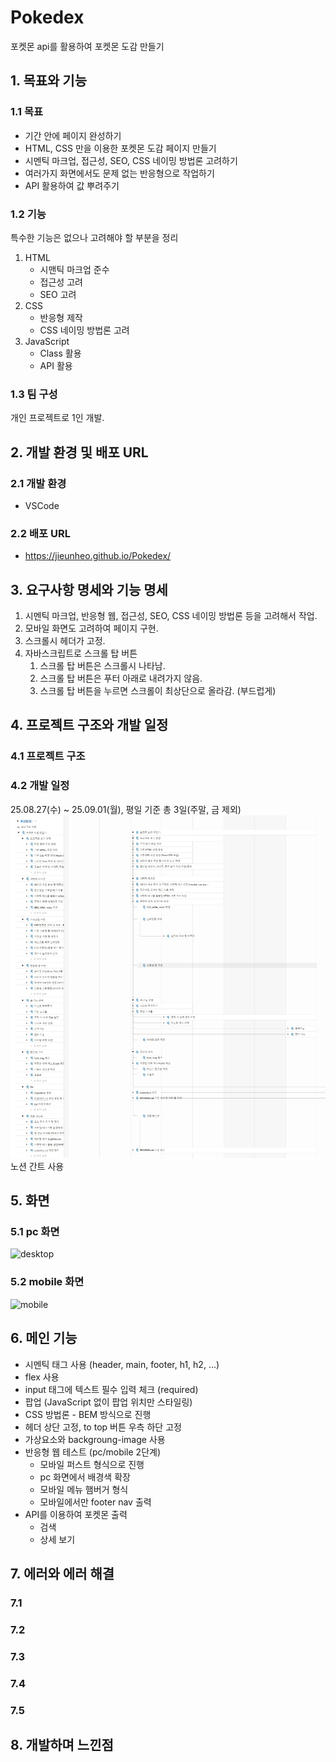 # Pokedex

포켓몬 api를 활용하여 포켓몬 도감 만들기

## 1. 목표와 기능

### 1.1 목표

- 기간 안에 페이지 완성하기
- HTML, CSS 만을 이용한 포켓몬 도감 페이지 만들기
- 시멘틱 마크업, 접근성, SEO, CSS 네이밍 방법론 고려하기
- 여러가지 화면에서도 문제 없는 반응형으로 작업하기
- API 활용하여 값 뿌려주기

### 1.2 기능

특수한 기능은 없으나 고려해야 할 부분을 정리

1. HTML
   - 시맨틱 마크업 준수
   - 접근성 고려
   - SEO 고려
2. CSS
   - 반응형 제작
   - CSS 네이밍 방법론 고려
3. JavaScript
   - Class 활용
   - API 활용

### 1.3 팀 구성

개인 프로젝트로 1인 개발.

## 2. 개발 환경 및 배포 URL

### 2.1 개발 환경

- VSCode

### 2.2 배포 URL

- https://jieunheo.github.io/Pokedex/

## 3. 요구사항 명세와 기능 명세

1. 시멘틱 마크업, 반응형 웹, 접근성, SEO, CSS 네이밍 방법론 등을 고려해서 작업.
2. 모바일 화면도 고려하여 페이지 구현.
3. 스크롤시 헤더가 고정.
4. 자바스크립트로 스크롤 탑 버튼
   1. 스크롤 탑 버튼은 스크롤시 나타남.
   2. 스크롤 탑 버튼은 푸터 아래로 내려가지 않음.
   3. 스크롤 탑 버튼을 누르면 스크롤이 최상단으로 올라감. (부드럽게)

## 4. 프로젝트 구조와 개발 일정

### 4.1 프로젝트 구조

### 4.2 개발 일정

25.08.27(수) ~ 25.09.01(월), 평일 기준 총 3일(주말, 금 제외)
![schedule](./images/readme/schedule.png)
노션 간트 사용

## 5. 화면

### 5.1 pc 화면

![desktop](./images/readme/desktop.png)

### 5.2 mobile 화면

![mobile](./images/readme/mobile.png)

## 6. 메인 기능

- 시멘틱 태그 사용 (header, main, footer, h1, h2, ...)
- flex 사용
- input 태그에 텍스트 필수 입력 체크 (required)
- 팝업 (JavaScript 없이 팝업 위치만 스타일링)
- CSS 방법론 - BEM 방식으로 진행
- 헤더 상단 고정, to top 버튼 우측 하단 고정
- 가상요소와 backgroung-image 사용
- 반응형 웹 테스트 (pc/mobile 2단계)
  - 모바일 퍼스트 형식으로 진행
  - pc 화면에서 배경색 확장
  - 모바일 메뉴 햄버거 형식
  - 모바일에서만 footer nav 출력
- API를 이용하여 포켓몬 출력
  - 검색
  - 상세 보기

## 7. 에러와 에러 해결

### 7.1

### 7.2

### 7.3

### 7.4

### 7.5

## 8. 개발하며 느낀점
